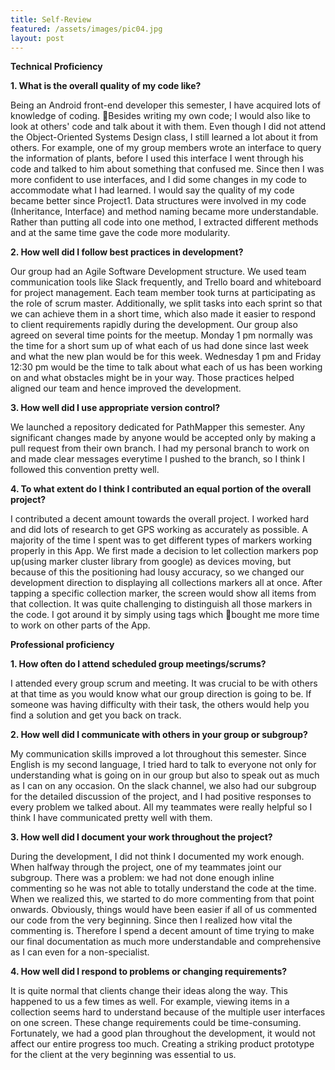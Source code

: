 ```yaml
---
title: Self-Review
featured: /assets/images/pic04.jpg
layout: post
---
```


**Technical Proficiency**

**1. What is the overall quality of my code like?**

Being an Android front-end developer this semester, I have acquired lots of knowledge of coding. Besides writing my own code; I would also like to look at others' code and talk about it with them. Even though I did not attend the Object-Oriented Systems Design class, I still learned a lot about it from others. For example, one of my group members wrote an interface to query the information of plants, before I used this interface I went through his code and talked to him about something that confused me. Since then I was more confident to use interfaces, and I did some changes in my code to accommodate what I had learned.
I would say the quality of my code became better since Project1. Data structures were involved in my code (Inheritance, Interface) and method naming became more understandable. Rather than putting all code into one method, I extracted different methods and at the same time gave the code more modularity.



**2. How well did I follow best practices in development?**

Our group had an Agile Software Development structure. We used team communication tools like Slack frequently, and Trello board and whiteboard for project management. Each team member took turns at participating as the role of scrum master. Additionally, we split tasks into each sprint so that we can achieve them in a short time, which also made it easier to respond to client requirements rapidly during the development. Our group also agreed on several time points for the meetup. Monday 1 pm normally was the time for a short sum up of what each of us had done since last week and what the new plan would be for this week. Wednesday 1 pm and Friday 12:30 pm would be the time to talk about what each of us has been working on and what obstacles might be in your way. Those practices helped aligned our team and hence improved the development.



**3. How well did I use appropriate version control?**

We launched a repository dedicated for PathMapper this semester. Any significant changes made by anyone would be accepted only by making a pull request from their own branch. I had my personal branch to work on and made clear messages everytime I pushed to the branch, so I think I followed this convention pretty well.


**4. To what extent do I think I contributed an equal portion of the overall project?**

I contributed a decent amount towards the overall project. I worked hard and did lots of research to get GPS working as accurately as possible. A majority of the time I spent was to get different types of markers working properly in this App. We first made a decision to let collection markers pop up(using marker cluster library from google) as devices moving, but because of this the positioning had lousy accuracy, so we changed our development direction to displaying all collections markers all at once. After tapping a specific collection marker, the screen would show all items from that collection. It was quite challenging to distinguish all those markers in the code. I got around it by simply using tags which bought me more time to work on other parts of the App.



**Professional proficiency**

**1. How often do I attend scheduled group meetings/scrums?**

I attended every group scrum and meeting. It was crucial to be with others at that time as you would know what our group direction is going to be. If someone was having difficulty with their task, the others would help you find a solution and get you back on track.



**2. How well did I communicate with others in your group or subgroup?**

My communication skills improved a lot throughout this semester.  Since English is my second language, I tried hard to talk to everyone not only for understanding what is going on in our group but also to speak out as much as I can on any occasion. On the slack channel, we also had our subgroup for the detailed discussion of the project, and I had positive responses to every problem we talked about.  All my teammates were really helpful so I think I have communicated pretty well with them.

**3. How well did I document your work throughout the project?**

During the development, I did not think I documented my work enough. When halfway through the project, one of my teammates joint our subgroup. There was a problem: we had not done enough inline commenting so he was not able to totally understand the code at the time. When we realized this, we started to do more commenting from that point onwards. Obviously, things would have been easier if all of us commented our code from the very beginning.
Since then I realized how vital the commenting is. Therefore I spend a decent amount of time trying to make our final documentation as much more understandable and comprehensive as I can even for a non-specialist.




**4. How well did I respond to problems or changing requirements?**

It is quite normal that clients change their ideas along the way. This happened to us a few times as well. For example, viewing items in a collection seems hard to understand because of the multiple user interfaces on one screen. These change requirements could be time-consuming. Fortunately, we had a good plan throughout the development, it would not affect our entire progress too much. Creating a striking product prototype for the client at the very beginning was essential to us.
